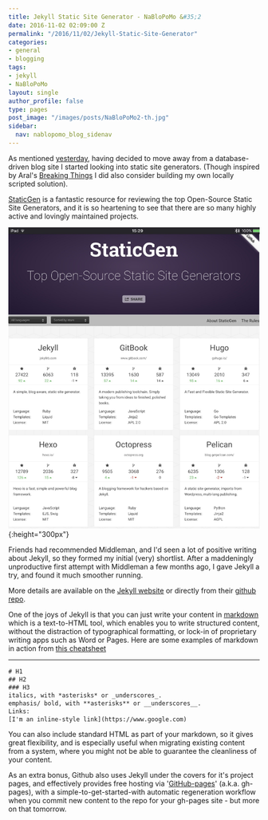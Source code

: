 ```yaml
---
title: Jekyll Static Site Generator - NaBloPoMo &#35;2
date: 2016-11-02 02:09:00 Z
permalink: "/2016/11/02/Jekyll-Static-Site-Generator"
categories:
- general
- blogging
tags:
- jekyll
- NaBloPoMo
layout: single
author_profile: false
type: pages
post_image: "/images/posts/NaBloPoMo2-th.jpg"
sidebar:
  nav: nablopomo_blog_sidenav
---
```


As mentioned [yesterday](../01/Getting-back-into-blogging), having decided to move away from a database-driven blog site I started looking into static site generators. (Though inspired by Aral's [Breaking Things](http://www.breakingthin.gs/) I did also consider building my own locally scripted solution).  

[StaticGen](https://www.staticgen.com/) is a fantastic resource for reviewing the top Open-Source Static Site Generators, and it is so heartening to see that there are so many highly active and lovingly maintained projects.

![StaticGen screenshot](/images/posts/NaBloPoMo2-sg.jpg){:height="300px"}

Friends had recommended Middleman, and I'd seen a lot of positive writing about Jekyll, so they formed my initial (very) shortlist. After a maddeningly unproductive first attempt with Middleman a few months ago, I gave Jekyll a try, and found it much smoother running.

More details are available on the [Jekyll website](https://jekyllrb.com/)
or directly from their [github repo](https://github.com/jekyll/jekyll).

One of the joys of Jekyll is that you can just write your content in [markdown](https://daringfireball.net/projects/markdown/) which is a text-to-HTML tool, which enables you to write structured content, without the distraction of typographical formatting, or lock-in of proprietary writing apps such as Word or Pages. Here are some examples of markdown in action from [this cheatsheet](https://github.com/adam-p/markdown-here/wiki/Markdown-Cheatsheet)

---
```
# H1
## H2
### H3
italics, with *asterisks* or _underscores_.
emphasis/ bold, with **asterisks** or __underscores__.
Links:
[I'm an inline-style link](https://www.google.com)

```

You can also include standard HTML as part of your markdown, so it gives great flexibility, and is especially useful when migrating existing content from a system, where you might not be able to guarantee the cleanliness of your content.  

As an extra bonus, Github also uses Jekyll under the covers for it's project pages, and effectively provides free hosting via '[GitHub-pages](https://pages.github.com/)' (a.k.a. gh-pages), with a simple-to-get-started-with automatic regeneration workflow when you commit new content to the repo for your gh-pages site - but more on that tomorrow.

